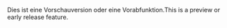 <span data-ttu-id="008e7-101">Dies ist eine Vorschauversion oder eine Vorabfunktion.</span><span class="sxs-lookup"><span data-stu-id="008e7-101">This is a preview or early release feature.</span></span>